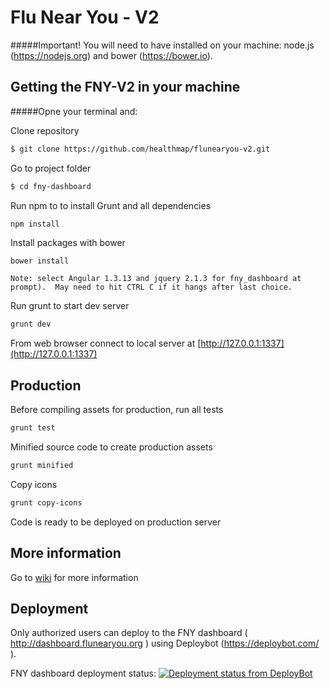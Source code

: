 # Flu Near You - V2

#####Important!
You will need to have installed on your machine: 
node.js (https://nodejs.org) and bower (https://bower.io).

## Getting the FNY-V2 in your machine

#####Opne your terminal and:

Clone repository

```sh
$ git clone https://github.com/healthmap/flunearyou-v2.git
```

Go to project folder

```sh
$ cd fny-dashboard
```

Run npm to to install Grunt and all dependencies

```sh
npm install
```

Install packages with bower

```shf
bower install

Note: select Angular 1.3.13 and jquery 2.1.3 for fny_dashboard at prompt).  May need to hit CTRL C if it hangs after last choice.
```
Run grunt to start dev server

```sh
grunt dev
```


From web browser connect to local server at [http://127.0.0.1:1337](http://127.0.0.1:1337)


## Production

Before compiling assets for production, run all tests

```sh
grunt test
```


Minified source code to create production assets

```sh
grunt minified
```


Copy icons

```sh
grunt copy-icons
```

Code is ready to be deployed on production server


## More information

Go to [wiki](https://github.com/healthmap/fny-dashboard/wiki) for more information


## Deployment

Only authorized users can deploy to the FNY dashboard ( http://dashboard.flunearyou.org ) using Deploybot (https://deploybot.com/ ).

FNY dashboard deployment status: [![Deployment status from DeployBot](https://boston-childrens-hosptial.deploybot.com/badge/34534836067950/87987.svg)](http://deploybot.com)
